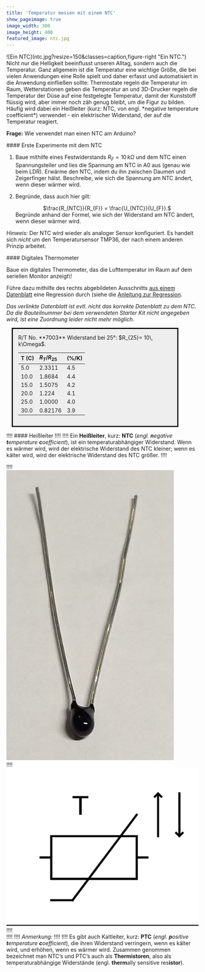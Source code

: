 ```yaml
---
title: 'Temperatur messen mit einem NTC'
show_pageimage: true
image_width: 300
image_height: 400
featured_image: ntc.jpg
---
```


<div markdown="1" class="clearfix">
![Ein NTC](ntc.jpg?resize=150&classes=caption,figure-right "Ein NTC.")
Nicht nur die Helligkeit beeinflusst unseren Alltag, sondern auch die Temperatur. Ganz allgemein ist die Temperatur eine wichtige Größe, die bei vielen Anwendungen eine Rolle spielt und daher erfasst und automatisiert in die Anwendung einfließen sollte: Thermostate regeln die Temperatur im Raum, Wetterstationen geben die Temperatur an und 3D-Drucker regeln die Temperatur der Düse auf eine festgelegte Temperatur, damit der Kunststoff flüssig wird, aber immer noch zäh genug bleibt, um die Figur zu bilden. Häufig wird dabei ein Heißleiter (kurz: NTC, von engl. *negative temperature coefficient*) verwendet - ein elektrischer Widerstand, der auf die Temperatur reagiert.

**Frage:** Wie verwendet man einen NTC am Arduino?
</div>
    
<div markdown="1" class="aufgabe">
#### Erste Experimente mit dem NTC

1.  Baue mithilfe eines Festwiderstands $R_F= 10\,  k\Omega$ und dem NTC einen Spannungsteiler und lies die Spannung am NTC in A0 aus (genau wie beim LDR).
    Erwärme den NTC, indem du ihn zwischen Daumen und Zeigerfinger hälst. Beschreibe, wie sich die Spannung am NTC ändert, wenn dieser wärmer wird.

2.  Begründe, dass auch hier gilt:
    <center markdown="1">$\frac{R_{NTC}}{R_{F}} = \frac{U_{NTC}}{U_{F}}.$</center>    
    Begründe anhand der Formel, wie sich der Widerstand am NTC ändert, wenn dieser wärmer wird.
</div>

*Hinweis:* Der NTC wird wieder als analoger Sensor konfiguriert. Es handelt sich *nicht* um den Temperatursensor TMP36, der nach einem anderen Prinzip arbeitet.

<div markdown="1" class="projekt">
#### Digitales Thermometer
<p></p>
<div class="flex-box">
<div markdown="1">
Baue ein digitales Thermometer, das die Lufttemperatur im Raum auf dem seriellen Monitor anzeigt\!

Führe dazu mithilfe des rechts abgebildeten Ausschnitts [aus einem Datenblatt](https://pdf1.alldatasheet.com/datasheet-pdf/view/509832/EPCOS/G1541.html) eine Regression durch (siehe die [Anleitung zur Regression](../werkzeug-regression-durchfuehren).

*Das verlinkte Datenblatt ist evtl. nicht das korrekte Datenblatt zu dem NTC. Da die Bauteilnummer bei dem verwendeten Starter Kit nicht angegeben wird, ist eine Zuordnung leider nicht mehr möglich.*
</div>
<div>
<div markdown="1" style="width:80%; background: #eee; border: 3px solid #000; padding:1em; margin: 1em;">
R/T No. **7003**
Widerstand bei 25°:
$R_{25}= 10\,  k\Omega$.  

| T (C) | $R_T/R_{25}$ | (%/K) |
| :---- | :------------- | :---- |
| 5.0   | 2.3311         | 4.5   |
| 10.0  | 1.8684         | 4.4   |
| 15.0  | 1.5075         | 4.2   |
| 20.0  | 1.224          | 4.1   |
| 25.0  | 1.0000         | 4.0   |
| 30.0  | 0.82176        | 3.9   |
</div>
</div>
</div>
</div>

!!!! #### Heißleiter
!!!! 
!!!! Ein **Heißleiter**, kurz: **NTC** (*engl. **n**egative **t**emperature **c**oefficient*), ist ein temperaturabhängiger Widerstand. Wenn es wärmer wird, wird der elektrische Widerstand des NTC kleiner; wenn es kälter wird, wird der elektrische Widerstand des NTC größer.
!!!! <div class="flex-box">
!!!! <div markdown="1">![Ein NTC](ntc.jpg?resize=150&classes=caption "Ein NTC als Bild.")</div>
!!!! <div markdown="1">![NTC Schaltsymbol](ntc-schaltsymbol.png?resize=200&classes=caption "Schaltsymbol für einen NTC.")</div>
!!!! </div>
!!!! 
!!!! *Anmerkung:*
!!!! 
!!!! Es gibt auch Kaltleiter, kurz: **PTC** (*engl. **p**ositive **t**emperature **c**oefficient*), die ihren Widerstand verringern, wenn es kälter wird, und erhöhen, wenn es wärmer wird. Zusammen genommen bezeichnet man NTC’s und PTC’s auch als **Thermistoren**, also als temperaturabhängige Widerstände (engl. **therm**ally sensitive res**istor**).
